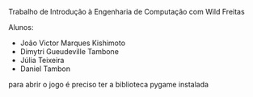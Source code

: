 Trabalho de Introdução à Engenharia de Computação com Wild Freitas

Alunos:
- João Victor Marques Kishimoto
- Dimytri Gueudeville Tambone
- Júlia Teixeira
- Daniel Tambon

para abrir o jogo é preciso ter a biblioteca pygame instalada